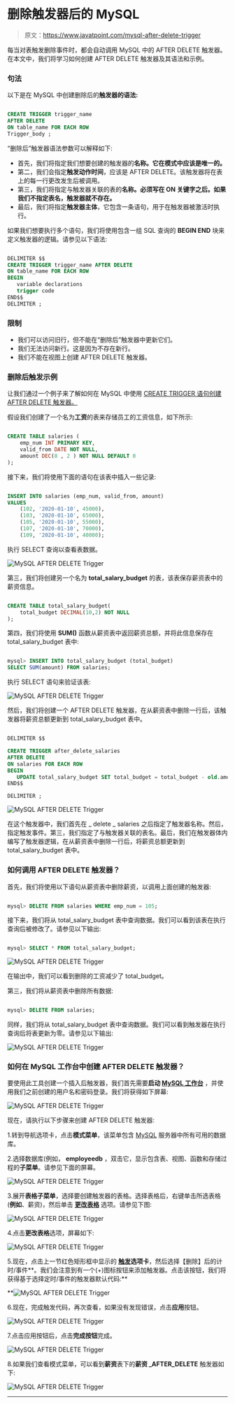 # 删除触发器后的 MySQL

> 原文：<https://www.javatpoint.com/mysql-after-delete-trigger>

每当对表触发删除事件时，都会自动调用 MySQL 中的 AFTER DELETE 触发器。在本文中，我们将学习如何创建 AFTER DELETE 触发器及其语法和示例。

### 句法

以下是在 MySQL 中创建删除后的**触发器的语法:**

```sql

CREATE TRIGGER trigger_name 
AFTER DELETE
ON table_name FOR EACH ROW
Trigger_body ;

```

“删除后”触发器语法参数可以解释如下:

*   首先，我们将指定我们想要创建的触发器的**名称。它在模式中应该是唯一的。**
*   第二，我们会指定**触发动作时间**，应该是 AFTER DELETE。该触发器将在表上的每一行更改发生后被调用。
*   第三，我们将指定与触发器关联的表的**名称。必须写在 ON 关键字之后。如果我们不指定表名，触发器就不存在。**
*   最后，我们将指定**触发器主体**，它包含一条语句，用于在触发器被激活时执行。

如果我们想要执行多个语句，我们将使用包含一组 SQL 查询的 **BEGIN END** 块来定义触发器的逻辑。请参见以下语法:

```sql

DELIMITER $$ 
CREATE TRIGGER trigger_name AFTER DELETE
ON table_name FOR EACH ROW
BEGIN
   variable declarations
   trigger code
END$$
DELIMITER ;

```

### 限制

*   我们可以访问旧行，但不能在“删除后”触发器中更新它们。
*   我们无法访问新行。这是因为不存在新行。
*   我们不能在视图上创建 AFTER DELETE 触发器。

### 删除后触发示例

让我们通过一个例子来了解如何在 MySQL 中使用 [CREATE TRIGGER 语句创建 AFTER DELETE 触发器。](mysql-create-trigger)

假设我们创建了一个名为**工资**的表来存储员工的工资信息，如下所示:

```sql

CREATE TABLE salaries (
    emp_num INT PRIMARY KEY,
    valid_from DATE NOT NULL,
    amount DEC(8 , 2 ) NOT NULL DEFAULT 0
);

```

接下来，我们将使用下面的语句在该表中插入一些记录:

```sql

INSERT INTO salaries (emp_num, valid_from, amount)
VALUES
    (102, '2020-01-10', 45000),
    (103, '2020-01-10', 65000),
    (105, '2020-01-10', 55000),
    (107, '2020-01-10', 70000),
    (109, '2020-01-10', 40000);

```

执行 SELECT 查询以查看表数据。

![MySQL AFTER DELETE Trigger](img/d0425f06fcd83130d3a36626eb490f4a.png)

第三，我们将创建另一个名为 **total_salary_budget** 的表，该表保存薪资表中的薪资信息。

```sql

CREATE TABLE total_salary_budget(
    total_budget DECIMAL(10,2) NOT NULL
);

```

第四，我们将使用 **SUM()** 函数从薪资表中返回薪资总额，并将此信息保存在 total_salary_budget 表中:

```sql

mysql> INSERT INTO total_salary_budget (total_budget)
SELECT SUM(amount) FROM salaries;

```

执行 SELECT 语句来验证该表:

![MySQL AFTER DELETE Trigger](img/18ecb51b4abcf95c21b6464b1c4aa916.png)

然后，我们将创建一个 AFTER DELETE 触发器，在从薪资表中删除一行后，该触发器将薪资总额更新到 total_salary_budget 表中。

```sql

DELIMITER $$

CREATE TRIGGER after_delete_salaries
AFTER DELETE
ON salaries FOR EACH ROW
BEGIN
   UPDATE total_salary_budget SET total_budget = total_budget - old.amount;
END$$ 

DELIMITER ;

```

![MySQL AFTER DELETE Trigger](img/fa80e881d15b9369cc9f93a0083b94c1.png)

在这个触发器中，我们首先在 _ delete _ salaries 之后指定了触发器名称。然后，指定触发事件。第三，我们指定了与触发器关联的表名。最后，我们在触发器体内编写了触发器逻辑，在从薪资表中删除一行后，将薪资总额更新到 total_salary_budget 表中。

### 如何调用 AFTER DELETE 触发器？

首先，我们将使用以下语句从薪资表中删除薪资，以调用上面创建的触发器:

```sql

mysql> DELETE FROM salaries WHERE emp_num = 105;

```

接下来，我们将从 total_salary_budget 表中查询数据。我们可以看到该表在执行查询后被修改了。请参见以下输出:

```sql

mysql> SELECT * FROM total_salary_budget;

```

![MySQL AFTER DELETE Trigger](img/04556403dddb24dcb8f15cac937815eb.png)

在输出中，我们可以看到删除的工资减少了 total_budget。

第三，我们将从薪资表中删除所有数据:

```sql

mysql> DELETE FROM salaries;

```

同样，我们将从 total_salary_budget 表中查询数据。我们可以看到触发器在执行查询后将表更新为零。请参见以下输出:

![MySQL AFTER DELETE Trigger](img/ba1573ec8353f2a9561c3a91ac2cb30d.png)

### 如何在 MySQL 工作台中创建 AFTER DELETE 触发器？

要使用此工具创建一个插入后触发器，我们首先需要**启动 [MySQL 工作台](https://www.javatpoint.com/mysql-workbench)** ，并使用我们之前创建的用户名和密码登录。我们将获得如下屏幕:

![MySQL AFTER DELETE Trigger](img/49bbb9281a623fc3e55aa4606e5b5228.png)

现在，请执行以下步骤来创建 AFTER DELETE 触发器:

1.转到导航选项卡，点击**模式菜单**，该菜单包含 [MySQL](https://www.javatpoint.com/mysql-tutorial) 服务器中所有可用的数据库。

2.选择数据库(例如， **employeedb** ，双击它，显示包含表、视图、函数和存储过程的**子菜单**。请参见下面的屏幕。

![MySQL AFTER DELETE Trigger](img/380b55b2bf868a8d3799deb4f082f432.png)

3.展开**表格子菜单**，选择要创建触发器的表格。选择表格后，右键单击所选表格(**例如**、薪资)，然后单击 **[更改表格](https://www.javatpoint.com/mysql-alter-table)** 选项。请参见下图:

![MySQL AFTER DELETE Trigger](img/ba338b13db2a511434fab566e08ed8be.png)

4.点击**更改表格**选项，屏幕如下:

![MySQL AFTER DELETE Trigger](img/ec0d4e76003bde48190a0e4b1cc78198.png)

5.现在，点击上一节红色矩形框中显示的 **[触发](https://www.javatpoint.com/mysql-trigger)选项卡**，然后选择【删除】后的计时/事件**。我们会注意到有一个(+)图标按钮来添加触发器。点击该按钮，我们将获得基于选择定时/事件的触发器默认代码:**

**![MySQL AFTER DELETE Trigger](img/64245a9dbfda96ad5268507bdab34255.png)

6.现在，完成触发代码，再次查看，如果没有发现错误，点击**应用**按钮。

![MySQL AFTER DELETE Trigger](img/1a6ed577024e2cea04651854a51fab4f.png)

7.点击应用按钮后，点击**完成按钮**完成。

![MySQL AFTER DELETE Trigger](img/5796d2bc248bb3b173562679d9da5777.png)

8.如果我们查看模式菜单，可以看到**薪资**表下的**薪资 _AFTER_DELETE** 触发器如下:

![MySQL AFTER DELETE Trigger](img/cac7775d93802035b2e5bb0fa950fe36.png)

* * ***